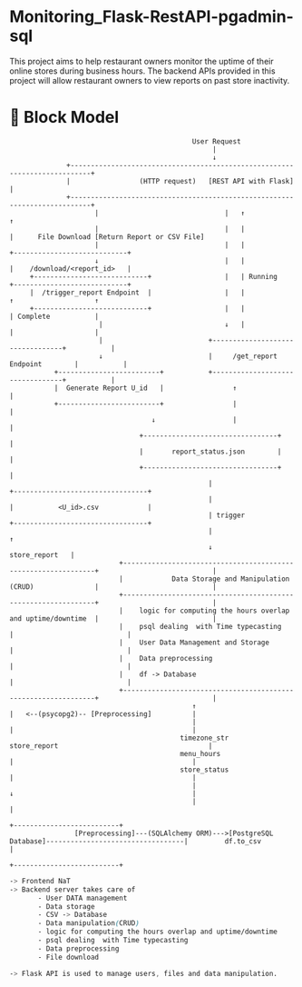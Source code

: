 # Monitoring_Flask-RestAPI-pgadmin-sql

This project aims to help restaurant owners monitor the uptime of their online stores during business hours. The backend APIs provided in this project will allow restaurant owners to view reports on past store inactivity.
# 🎯 Block Model
                                                 User Request
                                                      |
                                                      ↓
                  +---------------------------------------------------------------------------+
                  |                 (HTTP request)   [REST API with Flask]                    |
                  +---------------------------------------------------------------------------+
                         |                               |   ↑                ↑
                         |                               |   |                |      File Download [Return Report or CSV File]
                         |                               |   |            +----------------------------+
                         ↓                               |   |            |    /download/<report_id>   |
         +----------------------------+                  |   | Running    +----------------------------+
         |  /trigger_report Endpoint  |                  |   |                ↑                    ↑
         +----------------------------+                  |   |                | Complete           |
                          |                              ↓   |                |                    |
                          |                          +---------------------------------+           |
                          ↓                          |     /get_report Endpoint        |           |
               +-------------------------+           +---------------------------------+           |
               |  Generate Report U_id   |                 ↑                                       |
               +-------------------------+                 |                                       |
                                       ↓                   |                                       |
                                    +---------------------------------+                            |
                                    |       report_status.json        |                            |
                                    +---------------------------------+                            |
                                                     |                                          +---------------------------------+
                                                     |                                          |           <U_id>.csv            |
                                                     | trigger                                  +---------------------------------+
                                                     |                                                                      ↑
                                                     ↓                                                       store_report   |
                               +---------------------------------------------------------------+                            |
                               |            Data Storage and Manipulation (CRUD)               |                            |
                               +---------------------------------------------------------------+                            |
                               |    logic for computing the hours overlap and uptime/downtime  |                            |
                               |    psql dealing  with Time typecasting                        |                            |
                               |    User Data Management and Storage                           |                            |
                               |    Data preprocessing                                         |                            |
                               |    df -> Database                                             |                            |
                               +---------------------------------------------------------------+                            |
                                                 ↑                             |   <--(psycopg2)-- [Preprocessing]          |
                                                 |                             |                                            |
                                              timezone_str                 store_report                                     |
                                              menu_hours                       |                                            |
                                              store_status                     |                                            |
                                                 |                             ↓                                            |
                                                 |                                                                           |
                                                                                                                 +--------------------------+
                    [Preprocessing]---(SQLAlchemy ORM)--->[PostgreSQL Database]----------------------------------|         df.to_csv        |
                                                                                                                 +--------------------------+

```css
-> Frontend NaT
-> Backend server takes care of
       - User DATA management
       - Data storage
       - CSV -> Database
       - Data manipulation(CRUD)
       - logic for computing the hours overlap and uptime/downtime
       - psql dealing  with Time typecasting
       - Data preprocessing
       - File download

-> Flask API is used to manage users, files and data manipulation.
```
